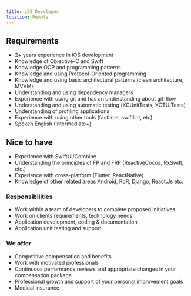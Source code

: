 ```yaml
---
title: iOS Developer
location: Remote
---
```

## **Requirements**

* 2+ years experience in iOS development
* Knowledge of Objective-C and Swift
* Knowledge OOP and programming patterns
* Knowledge and using Protocol-Oriented programming
* Knowledge and using basic architectural patterns (clean architecture, MVVM)
* Understanding and using dependency managers
* Experience with using git and has an understanding about git-flow
* Understanding and using automatic testing (XCUnitTests, XCTUITests)
* Understanding of profiling applications
* Experience with using other tools (fastlane, swiftlint, etc)
* Spoken English (Intermediate+)

## **Nice to have**

* Experience with SwiftUI/Combine
* Understanding the principles of FP and FRP (ReactiveCocoa, RxSwift, etc.)
* Experience with cross-platform (Flutter, ReactNative)
* Knowledge of other related areas Android, RoR, Django, React.Js etc.

### Responsibilities

* Work within a team of developers to complete proposed initiatives
* Work on clients requirements, technology needs
* Application development, coding & documentation
* Application unit testing and support

### We offer

* Competitive compensation and benefits
* Work with motivated professionals
* Continuous performance reviews and appropriate changes in your compensation package
* Professional growth and support of your personal improvement goals
* Medical insurance